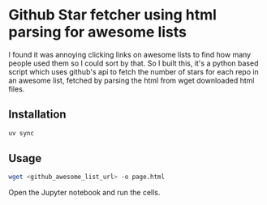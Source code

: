 # Github Star fetcher using html parsing for awesome lists

I found it was annoying clicking links on awesome lists to find how many people used them so I could sort by that. So I built this, it's a python based script which uses github's api to fetch the number of stars for each repo in an awesome list, fetched by parsing the html from wget downloaded html files.

## Installation

```bash
uv sync
```

## Usage

```bash
wget <github_awesome_list_url> -o page.html
```

Open the Jupyter notebook and run the cells.

